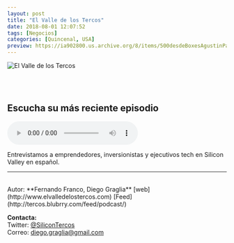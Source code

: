 ```yaml
---
layout: post
title: "El Valle de los Tercos"
date: 2018-08-01 12:07:52
tags: [Negocios]
categories: [Quincenal, USA]
preview: https://ia902800.us.archive.org/8/items/500desdeBoxesAgustinPalmeiro/300-Tercos10-DiegoGraglia.png
---
```


![El Valle de los Tercos](https://ia902800.us.archive.org/8/items/500desdeBoxesAgustinPalmeiro/500-tercos10-DiegoGraglia.png)

<br/>
<br/>

## Escucha su más reciente episodio

<!--reproductor-feed=http://tercos.blubrry.com/feed/podcast/-->
<!--reproductor-start-->
<audio id="audio" preload="auto" controls="" src="http://media.blubrry.com/tercos/content.blubrry.com/tercos/EVDLT_02_32.mp3"></audio>
<!--reproductor-end-->

Entrevistamos a emprendedores, inversionistas y ejecutivos tech en Silicon Valley en español.  

_ _ _

<br>
Autor: **Fernando Franco, Diego Graglia**  
[web](http://www.elvalledelostercos.com)  
[Feed](http://tercos.blubrry.com/feed/podcast/)  


**Contacta:**  
Twitter: [@SiliconTercos](https://twitter.com/SiliconTercos)  
Correo: [diego.graglia@gmail.com](mailto:diego.graglia@gmail.com)  

